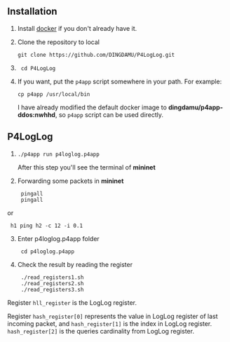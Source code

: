 Installation
------------

1. Install [docker](https://docs.docker.com/engine/installation/) if you don't
   already have it.

2. Clone the repository to local 

    ```
    git clone https://github.com/DINGDAMU/P4LogLog.git    
    ```

3. ```
    cd P4LogLog
   ```

4. If you want, put the `p4app` script somewhere in your path. For example:

    ```
    cp p4app /usr/local/bin
    ```
    I have already modified the default docker image to **dingdamu/p4app-ddos:nwhhd**, so `p4app` script can be used directly.

P4LogLog
--------------

1.  ```
    ./p4app run p4loglog.p4app 
    ```
    After this step you'll see the terminal of **mininet**
2. Forwarding some packets in **mininet**

   ```
    pingall
    pingall
   ```
or 
   ```
    h1 ping h2 -c 12 -i 0.1
   ```



3. Enter p4loglog.p4app folder
   ```
    cd p4loglog.p4app 
   ```
4. Check the result by reading the register
   ```
    ./read_registers1.sh
    ./read_registers2.sh
    ./read_registers3.sh
   ```
 
 Register `hll_register` is the LogLog register.

 Register `hash_register[0]` represents the value in LogLog register of last incoming packet, and  `hash_register[1]` is the index in LogLog register. `hash_register[2]` is the queries cardinality from LogLog register.

